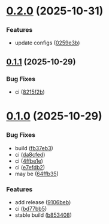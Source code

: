 # [0.2.0](https://github.com/isuvorov/fishdash/compare/v0.1.1...v0.2.0) (2025-10-31)


### Features

* update configs ([0259e3b](https://github.com/isuvorov/fishdash/commit/0259e3b2cfab3c91955def8eec1cd12a72fd66a4))

## [0.1.1](https://github.com/isuvorov/fishdash/compare/v0.1.0...v0.1.1) (2025-10-29)


### Bug Fixes

* ci ([8215f2b](https://github.com/isuvorov/fishdash/commit/8215f2b399984fe627386fe788da24b7d246ca91))

# [0.1.0](https://github.com/isuvorov/fishdash/compare/v0.0.3...v0.1.0) (2025-10-29)


### Bug Fixes

* build ([fb37eb3](https://github.com/isuvorov/fishdash/commit/fb37eb3af1fbde7443d07497c09c57efc01e1f73))
* ci ([da8cfed](https://github.com/isuvorov/fishdash/commit/da8cfed6f4ea64768a6b7816f7361d4755cb6d60))
* ci ([4ffbe1e](https://github.com/isuvorov/fishdash/commit/4ffbe1ed4ff08db202b65126da3229f7e9869d50))
* ci ([e7efdb2](https://github.com/isuvorov/fishdash/commit/e7efdb27ee0b18b60c688c78e0dcf9897e971180))
* may be ([64ffb35](https://github.com/isuvorov/fishdash/commit/64ffb357c522f9e0b6b219136e91796e04f9b32b))


### Features

* add release ([9106beb](https://github.com/isuvorov/fishdash/commit/9106beb2ff5eb14c69b564f7946f25f21b670247))
* ci ([bd77bb5](https://github.com/isuvorov/fishdash/commit/bd77bb50db22c3345f6f874169b97826f55e0c2b))
* stable build ([b853408](https://github.com/isuvorov/fishdash/commit/b85340812c34d9ff2a5606ac5e34ea95d8c57195))

